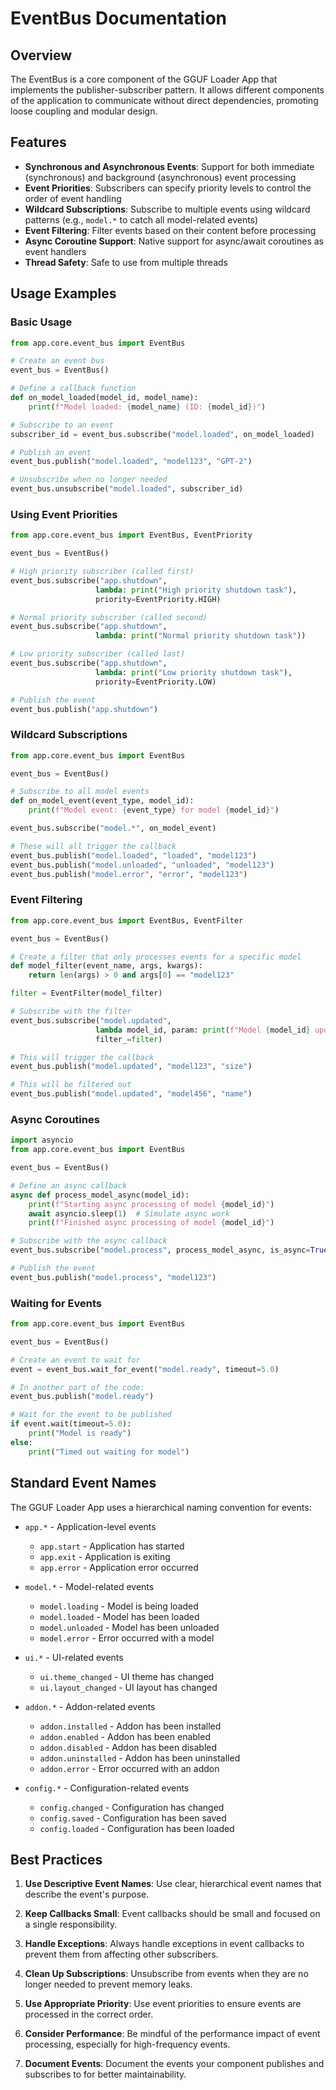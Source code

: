 # EventBus Documentation

## Overview

The EventBus is a core component of the GGUF Loader App that implements the publisher-subscriber pattern. It allows different components of the application to communicate without direct dependencies, promoting loose coupling and modular design.

## Features

- **Synchronous and Asynchronous Events**: Support for both immediate (synchronous) and background (asynchronous) event processing
- **Event Priorities**: Subscribers can specify priority levels to control the order of event handling
- **Wildcard Subscriptions**: Subscribe to multiple events using wildcard patterns (e.g., `model.*` to catch all model-related events)
- **Event Filtering**: Filter events based on their content before processing
- **Async Coroutine Support**: Native support for async/await coroutines as event handlers
- **Thread Safety**: Safe to use from multiple threads

## Usage Examples

### Basic Usage

```python
from app.core.event_bus import EventBus

# Create an event bus
event_bus = EventBus()

# Define a callback function
def on_model_loaded(model_id, model_name):
    print(f"Model loaded: {model_name} (ID: {model_id})")

# Subscribe to an event
subscriber_id = event_bus.subscribe("model.loaded", on_model_loaded)

# Publish an event
event_bus.publish("model.loaded", "model123", "GPT-2")

# Unsubscribe when no longer needed
event_bus.unsubscribe("model.loaded", subscriber_id)
```

### Using Event Priorities

```python
from app.core.event_bus import EventBus, EventPriority

event_bus = EventBus()

# High priority subscriber (called first)
event_bus.subscribe("app.shutdown", 
                   lambda: print("High priority shutdown task"), 
                   priority=EventPriority.HIGH)

# Normal priority subscriber (called second)
event_bus.subscribe("app.shutdown", 
                   lambda: print("Normal priority shutdown task"))

# Low priority subscriber (called last)
event_bus.subscribe("app.shutdown", 
                   lambda: print("Low priority shutdown task"), 
                   priority=EventPriority.LOW)

# Publish the event
event_bus.publish("app.shutdown")
```

### Wildcard Subscriptions

```python
from app.core.event_bus import EventBus

event_bus = EventBus()

# Subscribe to all model events
def on_model_event(event_type, model_id):
    print(f"Model event: {event_type} for model {model_id}")

event_bus.subscribe("model.*", on_model_event)

# These will all trigger the callback
event_bus.publish("model.loaded", "loaded", "model123")
event_bus.publish("model.unloaded", "unloaded", "model123")
event_bus.publish("model.error", "error", "model123")
```

### Event Filtering

```python
from app.core.event_bus import EventBus, EventFilter

event_bus = EventBus()

# Create a filter that only processes events for a specific model
def model_filter(event_name, args, kwargs):
    return len(args) > 0 and args[0] == "model123"

filter = EventFilter(model_filter)

# Subscribe with the filter
event_bus.subscribe("model.updated", 
                   lambda model_id, param: print(f"Model {model_id} updated: {param}"),
                   filter_=filter)

# This will trigger the callback
event_bus.publish("model.updated", "model123", "size")

# This will be filtered out
event_bus.publish("model.updated", "model456", "name")
```

### Async Coroutines

```python
import asyncio
from app.core.event_bus import EventBus

event_bus = EventBus()

# Define an async callback
async def process_model_async(model_id):
    print(f"Starting async processing of model {model_id}")
    await asyncio.sleep(1)  # Simulate async work
    print(f"Finished async processing of model {model_id}")

# Subscribe with the async callback
event_bus.subscribe("model.process", process_model_async, is_async=True)

# Publish the event
event_bus.publish("model.process", "model123")
```

### Waiting for Events

```python
from app.core.event_bus import EventBus

event_bus = EventBus()

# Create an event to wait for
event = event_bus.wait_for_event("model.ready", timeout=5.0)

# In another part of the code:
event_bus.publish("model.ready")

# Wait for the event to be published
if event.wait(timeout=5.0):
    print("Model is ready")
else:
    print("Timed out waiting for model")
```

## Standard Event Names

The GGUF Loader App uses a hierarchical naming convention for events:

- `app.*` - Application-level events
  - `app.start` - Application has started
  - `app.exit` - Application is exiting
  - `app.error` - Application error occurred

- `model.*` - Model-related events
  - `model.loading` - Model is being loaded
  - `model.loaded` - Model has been loaded
  - `model.unloaded` - Model has been unloaded
  - `model.error` - Error occurred with a model

- `ui.*` - UI-related events
  - `ui.theme_changed` - UI theme has changed
  - `ui.layout_changed` - UI layout has changed

- `addon.*` - Addon-related events
  - `addon.installed` - Addon has been installed
  - `addon.enabled` - Addon has been enabled
  - `addon.disabled` - Addon has been disabled
  - `addon.uninstalled` - Addon has been uninstalled
  - `addon.error` - Error occurred with an addon

- `config.*` - Configuration-related events
  - `config.changed` - Configuration has changed
  - `config.saved` - Configuration has been saved
  - `config.loaded` - Configuration has been loaded

## Best Practices

1. **Use Descriptive Event Names**: Use clear, hierarchical event names that describe the event's purpose.

2. **Keep Callbacks Small**: Event callbacks should be small and focused on a single responsibility.

3. **Handle Exceptions**: Always handle exceptions in event callbacks to prevent them from affecting other subscribers.

4. **Clean Up Subscriptions**: Unsubscribe from events when they are no longer needed to prevent memory leaks.

5. **Use Appropriate Priority**: Use event priorities to ensure events are processed in the correct order.

6. **Consider Performance**: Be mindful of the performance impact of event processing, especially for high-frequency events.

7. **Document Events**: Document the events your component publishes and subscribes to for better maintainability.
